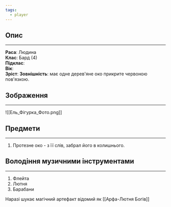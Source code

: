 ```yaml
---
tags:
  - player
---
```

## Опис
---
**Раса**: Людина  
**Клас**: Бард (4)  
**Підклас**:  
**Вік**:   
**Зріст**: 
**Зовнішність**: має одне дерев'яне око прикрите червоною пов'язкою.

## Зображення
---
![[Ель_Фігурка_Фото.png]]

## Предмети
---
1. Протезне око - з її слів, забрал його в колишнього.  

## Володіння музичними інструментами
---
1. Флейта  
2. Лютня  
3. Барабани  

Наразі шукає магічний артефакт відомий як [[Арфа-Лютня Богів]]